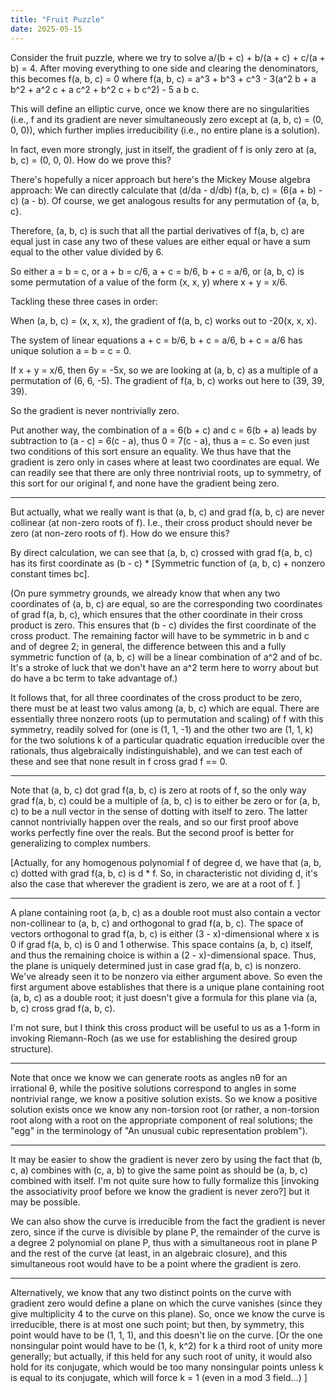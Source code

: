 ```yaml
---
title: "Fruit Puzzle"
date: 2025-05-15
---
```


Consider the fruit puzzle, where we try to solve a/(b + c) + b/(a + c) + c/(a + b) = 4. After moving everything to one side and clearing the denominators, this becomes f(a, b, c) = 0 where f(a, b, c) = a^3 + b^3 + c^3 - 3(a^2 b + a b^2 + a^2 c + a c^2 + b^2 c + b c^2) - 5 a b c.

This will define an elliptic curve, once we know there are no singularities (i.e., f and its gradient are never simultaneously zero except at (a, b, c) = (0, 0, 0)), which further implies irreducibility (i.e., no entire plane is a solution).

In fact, even more strongly, just in itself, the gradient of f is only zero at (a, b, c) = (0, 0, 0). How do we prove this?

There's hopefully a nicer approach but here's the Mickey Mouse algebra approach: We can directly calculate that (d/da - d/db) f(a, b, c) = (6(a + b) - c) (a - b). Of course, we get analogous results for any permutation of {a, b, c}.

Therefore, (a, b, c) is such that all the partial derivatives of f(a, b, c) are equal just in case any two of these values are either equal or have a sum equal to the other value divided by 6.

So either a = b = c, or a + b = c/6, a + c = b/6, b + c = a/6, or (a, b, c) is some permutation of a value of the form (x, x, y) where x + y = x/6.

Tackling these three cases in order:

When (a, b, c) = (x, x, x), the gradient of f(a, b, c) works out to -20(x, x, x).

The system of linear equations a + c = b/6, b + c = a/6, b + c = a/6 has unique solution a = b = c = 0.

If x + y = x/6, then 6y = -5x, so we are looking at (a, b, c) as a multiple of a permutation of (6, 6, -5). The gradient of f(a, b, c) works out here to (39, 39, 39).

So the gradient is never nontrivially zero.

Put another way, the combination of a = 6(b + c) and c = 6(b + a) leads by subtraction to (a - c) = 6(c - a), thus 0 = 7(c - a), thus a = c. So even just two conditions of this sort ensure an equality. We thus have that the gradient is zero only in cases where at least two coordinates are equal. We can readily see that there are only three nontrivial roots, up to symmetry, of this sort for our original f, and none have the gradient being zero.

----

But actually, what we really want is that (a, b, c) and grad f(a, b, c) are never collinear (at non-zero roots of f). I.e., their cross product should never be zero (at non-zero roots of f). How do we ensure this?

By direct calculation, we can see that (a, b, c) crossed with grad f(a, b, c) has its first coordinate as (b - c) * \[Symmetric function of (a, b, c) + nonzero constant times bc\].

(On pure symmetry grounds, we already know that when any two coordinates of (a, b, c) are equal, so are the corresponding two coordinates of grad f(a, b, c), which ensures that the other coordinate in their cross product is zero. This ensures that (b - c) divides the first coordinate of the cross product. The remaining factor will have to be symmetric in b and c and of degree 2; in general, the difference between this and a fully symmetric function of (a, b, c) will be a linear combination of a^2 and of bc. It's a stroke of luck that we don't have an a^2 term here to worry about but do have a bc term to take advantage of.)

It follows that, for all three coordinates of the cross product to be zero, there must be at least two valus among (a, b, c) which are equal. There are essentially three nonzero roots (up to permutation and scaling) of f with this symmetry, readily solved for (one is (1, 1, -1) and the other two are (1, 1, k) for the two solutions k of a particular quadratic equation irreducible over the rationals, thus algebraically indistinguishable), and we can test each of these and see that none result in f cross grad f == 0.

----

Note that (a, b, c) dot grad f(a, b, c) is zero at roots of f, so the only way grad f(a, b, c) could be a multiple of (a, b, c) is to either be zero or for (a, b, c) to be a null vector in the sense of dotting with itself to zero. The latter cannot nontrivially happen over the reals, and so our first proof above works perfectly fine over the reals. But the second proof is better for generalizing to complex numbers.

\[Actually, for any homogenous polynomial f of degree d, we have that (a, b, c) dotted with grad f(a, b, c) is d * f. So, in characteristic not dividing d, it's also the case that wherever the gradient is zero, we are at a root of f. \]

----

A plane containing root (a, b, c) as a double root must also contain a vector non-collinear to (a, b, c) and orthogonal to grad f(a, b, c). The space of vectors orthogonal to grad f(a, b, c) is either (3 - x)-dimensional where x is 0 if grad f(a, b, c) is 0 and 1 otherwise. This space contains (a, b, c) itself, and thus the remaining choice is within a (2 - x)-dimensional space. Thus, the plane is uniquely determined just in case grad f(a, b, c) is nonzero. We've already seen it to be nonzero via either argument above. So even the first argument above establishes that there is a unique plane containing root (a, b, c) as a double root; it just doesn't give a formula for this plane via (a, b, c) cross grad f(a, b, c).

I'm not sure, but I think this cross product will be useful to us as a 1-form in invoking Riemann-Roch (as we use for establishing the desired group structure).

-----

Note that once we know we can generate roots as angles nθ for an irrational θ, while the positive solutions correspond to angles in some nontrivial range, we know a positive solution exists. So we know a positive solution exists once we know any non-torsion root (or rather, a non-torsion root along with a root on the appropriate component of real solutions; the "egg" in the terminology of "An unusual cubic representation problem").

-----

It may be easier to show the gradient is never zero by using the fact that (b, c, a) combines with (c, a, b) to give the same point as should be (a, b, c) combined with itself. I'm not quite sure how to fully formalize this [invoking the associativity proof before we know the gradient is never zero?] but it may be possible.

We can also show the curve is irreducible from the fact the gradient is never zero, since if the curve is divisible by plane P, the remainder of the curve is a degree 2 polynomial on plane P, thus with a simultaneous root in plane P and the rest of the curve (at least, in an algebraic closure), and this simultaneous root would have to be a point where the gradient is zero.

---------

Alternatively, we know that any two distinct points on the curve with gradient zero would define a plane on which the curve vanishes (since they give multiplicity 4 to the curve on this plane). So, once we know the curve is irreducible, there is at most one such point; but then, by symmetry, this point would have to be (1, 1, 1), and this doesn't lie on the curve. \[Or the one nonsingular point would have to be (1, k, k^2) for k a third root of unity more generally; but actually, if this held for any such root of unity, it would also hold for its conjugate, which would be too many nonsingular points unless k is equal to its conjugate, which will force k = 1 (even in a mod 3 field...) \]